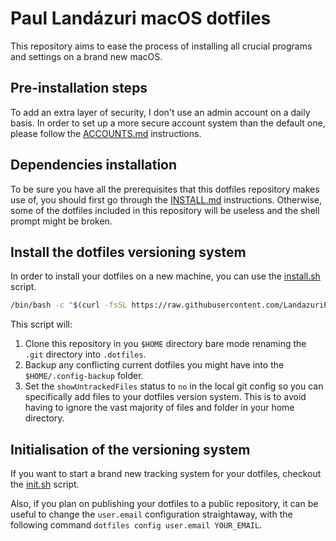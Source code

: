 # Paul Landázuri macOS dotfiles

This repository aims to ease the process of installing all
crucial programs and settings on a brand new macOS.

## Pre-installation steps

To add an extra layer of security, I don't use an admin account on a daily basis. In order to set up a more secure account system than the default one, please follow the [ACCOUNTS.md](./ACCOUNTS.md) instructions.

## Dependencies installation

To be sure you have all the prerequisites that this dotfiles repository makes use of, you should first go through the [INSTALL.md](./INSTALL.md) instructions. Otherwise, some of the dotfiles included in this repository will be useless and the shell prompt might be broken.

## Install the dotfiles versioning system

In order to install your dotfiles on a new machine, you can use the [install.sh](../.dotfiles-scripts/install.sh) script.

```sh
/bin/bash -c "$(curl -fsSL https://raw.githubusercontent.com/LandazuriPaul/macos-dotfiles/master/.dotfiles-scripts/install.sh)"
```

This script will:

1. Clone this repository in you `$HOME` directory bare mode renaming the `.git` directory into `.dotfiles`.
2. Backup any conflicting current dotfiles you might have into the `$HOME/.config-backup` folder.
3. Set the `showUntrackedFiles` status to `no` in the local git config so you can specifically add files to your dotfiles version system. This is to avoid having to ignore the vast majority of files and folder in your home directory.

## Initialisation of the versioning system

If you want to start a brand new tracking system for your dotfiles, checkout the [init.sh](../.dotfiles-scripts/init.sh) script.

Also, if you plan on publishing your dotfiles to a public repository, it can be useful to change the `user.email` configuration straightaway, with the following command `dotfiles config user.email YOUR_EMAIL`.
